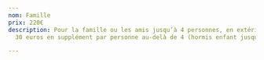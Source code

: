 ```yaml
---
nom: Famille
prix: 220€
description: Pour la famille ou les amis jusqu’à 4 personnes, en extérieur ou en studio.
  30 euros en supplément par personne au-delà de 4 (hormis enfant jusqu’à 2 ans).

---
```

